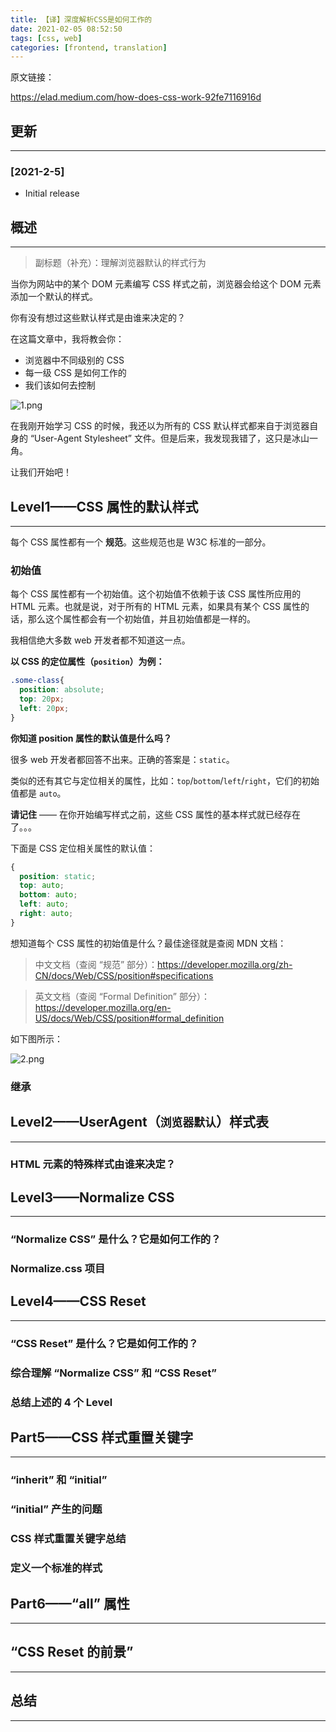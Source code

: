 ```yaml
---
title: 【译】深度解析CSS是如何工作的
date: 2021-02-05 08:52:50
tags: [css, web]
categories: [frontend, translation]
---
```


原文链接：

https://elad.medium.com/how-does-css-work-92fe7116916d

<!-- more -->

## 更新

------

### [2021-2-5]

- Initial release

## 概述

------

> 副标题（补充）：理解浏览器默认的样式行为

当你为网站中的某个 DOM 元素编写 CSS 样式之前，浏览器会给这个 DOM 元素添加一个默认的样式。

你有没有想过这些默认样式是由谁来决定的？

在这篇文章中，我将教会你：

- 浏览器中不同级别的 CSS
- 每一级 CSS 是如何工作的
- 我们该如何去控制

![1.png](https://oos.blog.yyge.top/2021/2/5/%E3%80%90%E8%AF%91%E3%80%91%E6%B7%B1%E5%BA%A6%E8%A7%A3%E6%9E%90CSS%E6%98%AF%E5%A6%82%E4%BD%95%E5%B7%A5%E4%BD%9C%E7%9A%84/images/1.png)

在我刚开始学习 CSS 的时候，我还以为所有的 CSS 默认样式都来自于浏览器自身的 “User-Agent Stylesheet” 文件。但是后来，我发现我错了，这只是冰山一角。

让我们开始吧！

## Level1——CSS 属性的默认样式

------

每个 CSS 属性都有一个 **规范**。这些规范也是 W3C 标准的一部分。

### 初始值

每个 CSS 属性都有一个初始值。这个初始值不依赖于该 CSS 属性所应用的 HTML 元素。也就是说，对于所有的 HTML 元素，如果具有某个 CSS 属性的话，那么这个属性都会有一个初始值，并且初始值都是一样的。

我相信绝大多数 web 开发者都不知道这一点。

**以 CSS 的定位属性（`position`）为例：**

```css
.some-class{
  position: absolute;
  top: 20px;
  left: 20px;
}
```

**你知道 position 属性的默认值是什么吗？**

很多 web 开发者都回答不出来。正确的答案是：`static`。

类似的还有其它与定位相关的属性，比如：`top`/`bottom`/`left`/`right`，它们的初始值都是 `auto`。

**请记住** —— 在你开始编写样式之前，这些 CSS 属性的基本样式就已经存在了。。。

下面是 CSS 定位相关属性的默认值：

```css
{
  position: static;
  top: auto;
  bottom: auto;
  left: auto;
  right: auto;
}
```

想知道每个 CSS 属性的初始值是什么？最佳途径就是查阅 MDN 文档：

> 中文文档（查阅 “规范” 部分）：https://developer.mozilla.org/zh-CN/docs/Web/CSS/position#specifications

> 英文文档（查阅 “Formal Definition” 部分）：https://developer.mozilla.org/en-US/docs/Web/CSS/position#formal_definition

如下图所示：

![2.png](https://oos.blog.yyge.top/2021/2/5/%E3%80%90%E8%AF%91%E3%80%91%E6%B7%B1%E5%BA%A6%E8%A7%A3%E6%9E%90CSS%E6%98%AF%E5%A6%82%E4%BD%95%E5%B7%A5%E4%BD%9C%E7%9A%84/images/2.png)

### 继承

## Level2——UserAgent（`浏览器默认`）样式表

------

### HTML 元素的特殊样式由谁来决定？

## Level3——Normalize CSS

------

### “Normalize CSS” 是什么？它是如何工作的？

### Normalize.css 项目

## Level4——CSS Reset

------

### “CSS Reset” 是什么？它是如何工作的？

### 综合理解 “Normalize CSS” 和 “CSS Reset”

### 总结上述的 4 个 Level

## Part5——CSS 样式重置关键字

------

### “inherit” 和 “initial”

### “initial” 产生的问题

### CSS 样式重置关键字总结

### 定义一个标准的样式

## Part6——“all” 属性

------

## “CSS Reset 的前景”

------

## 总结

------